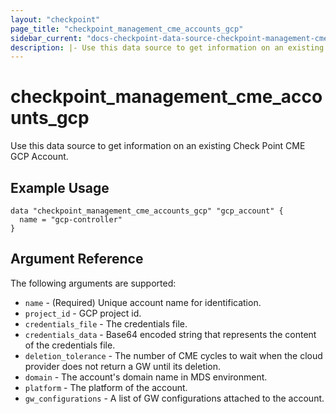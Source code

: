 ```yaml
---
layout: "checkpoint"
page_title: "checkpoint_management_cme_accounts_gcp"
sidebar_current: "docs-checkpoint-data-source-checkpoint-management-cme-accounts-gcp"
description: |- Use this data source to get information on an existing Check Point CME GCP Account.
---
```


# checkpoint_management_cme_accounts_gcp

Use this data source to get information on an existing Check Point CME GCP Account.

## Example Usage

```hcl
data "checkpoint_management_cme_accounts_gcp" "gcp_account" {
  name = "gcp-controller"
}
```

## Argument Reference

The following arguments are supported:

* `name` - (Required) Unique account name for identification.
* `project_id` - GCP project id.
* `credentials_file` - The credentials file.
* `credentials_data` - Base64 encoded string that represents the content of the credentials file.
* `deletion_tolerance` - The number of CME cycles to wait when the cloud provider does not return a GW until its deletion.
* `domain` - The account's domain name in MDS environment.
* `platform` - The platform of the account.
* `gw_configurations` - A list of GW configurations attached to the account.
